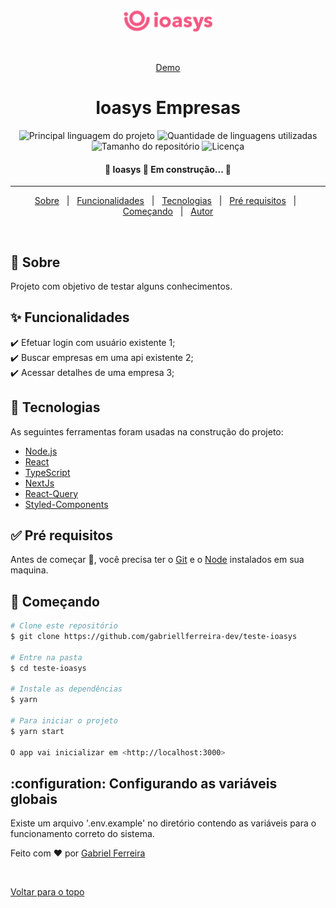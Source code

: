 <div align="center" id="top">
  <img src="./.github/ioasys.png" alt="Ioasys" />

  &#xa0;

  <a href="https://teste-ioasys.vercel.app/">Demo</a>
</div>

<h1 align="center">Ioasys Empresas</h1>

<p align="center">
  <img alt="Principal linguagem do projeto" src="https://img.shields.io/github/languages/top/gabriellferreira-dev/teste-ioasys?color=56BEB8">

  <img alt="Quantidade de linguagens utilizadas" src="https://img.shields.io/github/languages/count/gabriellferreira-dev/teste-ioasys?color=56BEB8">

  <img alt="Tamanho do repositório" src="https://img.shields.io/github/repo-size/gabriellferreira-dev/teste-ioasys?color=56BEB8">

  <img alt="Licença" src="https://img.shields.io/github/license/gabriellferreira-dev/teste-ioasys?color=56BEB8">

</p>

<!-- Status -->

<h4 align="center">
	🚧  Ioasys 🚀 Em construção...  🚧
</h4>

<hr>

<p align="center">
  <a href="#dart-sobre">Sobre</a> &#xa0; | &#xa0;
  <a href="#sparkles-funcionalidades">Funcionalidades</a> &#xa0; | &#xa0;
  <a href="#rocket-tecnologias">Tecnologias</a> &#xa0; | &#xa0;
  <a href="#white_check_mark-pré-requisitos">Pré requisitos</a> &#xa0; | &#xa0;
  <a href="#checkered_flag-começando">Começando</a> &#xa0; | &#xa0;
  <a href="https://github.com/gabriellferreira-dev" target="_blank">Autor</a>
</p>

<br>

## :dart: Sobre ##

Projeto com objetivo de testar alguns conhecimentos.

## :sparkles: Funcionalidades ##

:heavy_check_mark: Efetuar login com usuário existente 1;\
:heavy_check_mark: Buscar empresas em uma api existente 2;\
:heavy_check_mark: Acessar detalhes de uma empresa 3;

## :rocket: Tecnologias ##

As seguintes ferramentas foram usadas na construção do projeto:

- [Node.js](https://nodejs.org/en/)
- [React](https://pt-br.reactjs.org/)
- [TypeScript](https://www.typescriptlang.org/)
- [NextJs](https://nextjs.org/)
- [React-Query](https://react-query.tanstack.com/)
- [Styled-Components](https://styled-components.com/)

## :white_check_mark: Pré requisitos ##

Antes de começar :checkered_flag:, você precisa ter o [Git](https://git-scm.com) e o [Node](https://nodejs.org/en/) instalados em sua maquina.

## :checkered_flag: Começando ##

```bash
# Clone este repositório
$ git clone https://github.com/gabriellferreira-dev/teste-ioasys

# Entre na pasta
$ cd teste-ioasys

# Instale as dependências
$ yarn

# Para iniciar o projeto
$ yarn start

O app vai inicializar em <http://localhost:3000>
```

## :configuration: Configurando as variáveis globais ##
Existe um arquivo '.env.example' no diretório contendo as variáveis para o funcionamento correto do sistema.


Feito com :heart: por <a href="https://github.com/gabriellferreira-dev" target="_blank">Gabriel Ferreira</a>

&#xa0;

<a href="#top">Voltar para o topo</a>
